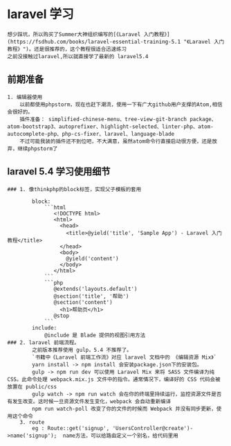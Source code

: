 # laravel 学习
    想少踩坑，所以购买了Summer大神组织编写的[《Laravel 入门教程》](https://fsdhub.com/books/laravel-essential-training-5.1 "《Laravel 入门教程》")。还是很推荐的，这个教程很适合迅速练习
    之前没接触过laravel,所以就直接学了最新的 laravel5.4
## 前期准备
    1. 编辑器使用
        以前都使用phpstorm，现在也赶下潮流，使用一下有广大github用户支撑的Atom,相信会很好的。
        插件准备： simplified-chinese-menu、tree-view-git-branch package、atom-bootstrap3、autoprefixer、highlight-selected、linter-php、atom-autocomplete-php、php-cs-fixer、laravel、language-blade
        不过可能我装的插件还不到位吧，不大满意，虽然atom命令行直接启动很方便，还是放弃，继续phpstorm了
## laravel 5.4 学习使用细节
    ### 1. 像thinkphp的block标签，实现父子模板的套用

            block:
                ```html
                   <!DOCTYPE html>
                   <html>
                     <head>
                       <title>@yield('title', 'Sample App') - Laravel 入门教程</title>
                     </head>
                     <body>
                       @yield('content')
                     </body>
                   </html>
                ```
                ```php
                   @extends('layouts.default')
                   @section('title', '帮助')
                   @section('content')
                     <h1>帮助页</h1>
                   @stop
                ```
            include:
                @include 是 Blade 提供的视图引用方法
    ### 2. laravel 前端流程。
            之前版本推荐使用 gulp，5.4 不推荐了。
            `书籍中《Laravel 前端工作流》对应 laravel 文档中的 《编辑资源 Mix》`
            yarn install -> npm install 会安装package.json下的安装包。
            gulp -> npm run dev 可以使用 Laravel Mix 来将 SASS 文件编译为纯 CSS。此命令处理 webpack.mix.js 文件中的指令。通常情况下，编译好的 CSS 代码会被放置在 public/css
            gulp watch -> npm run watch 会在你的终端里持续运行，监控资源文件是否有发生改变。这时候一旦资源文件发生变化，webpack 会自动重新编译
            npm run watch-poll 改变了你的文件的时候而 Webpack 并没有同步更新，使用这个命令
        3. route
            eg : Route::get('signup', 'UsersController@create')->name('signup');  name方法，可以给路由定义一个别名，给代码里用



